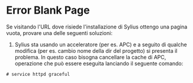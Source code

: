 Error Blank Page
===

Se visitando l'URL dove risiede l'installazione di Sylius ottengo una pagina vuota, provare una delle seguenti soluzioni:

1. Sylius sta usando un acceleratore (per es. APC) e a seguito di qualche modifica (per es. cambio nome della dir del progetto) si presenta il problema. In questo caso bisogna cancellare la cache di APC, operazione che può essere eseguita lanciando il seguente comando:
```
# service httpd graceful
```
